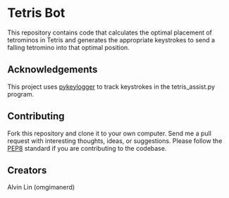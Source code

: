 # Tetris Bot
This repository contains code that calculates the optimal placement of
tetrominos in Tetris and generates the appropriate keystrokes to send a
falling tetromino into that optimal position.

## Acknowledgements
This project uses [pykeylogger](https://github.com/amoffat/pykeylogger) to
track keystrokes in the tetris_assist.py program.

## Contributing
Fork this repository and clone it to your own computer. Send me a pull request
with interesting thoughts, ideas, or suggestions.
Please follow the [PEP8](http://pep8.org) standard if you are contributing
to the codebase.

## Creators
Alvin Lin (omgimanerd)
